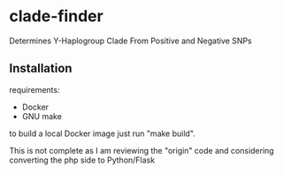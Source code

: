 # clade-finder
Determines Y-Haplogroup Clade From Positive and Negative SNPs

## Installation

requirements:

* Docker
* GNU make

to build a local Docker image just run "make build".

This is not complete as I am reviewing the "origin" code and considering converting the php side to Python/Flask


